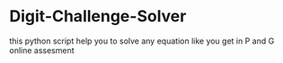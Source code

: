 # Digit-Challenge-Solver
this python script help you to solve any equation like you get in P and G online assesment
